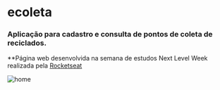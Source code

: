 # ecoleta

### Aplicação para cadastro e consulta de pontos de coleta de reciclados.

**Página web desenvolvida na semana de estudos Next Level Week realizada pela [Rocketseat](https://rocketseat.com.br/)




![home](https://user-images.githubusercontent.com/37811034/83910519-18dbeb00-a741-11ea-84b9-bf837702d131.PNG)
